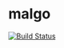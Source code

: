 # malgo

[![Build Status](https://travis-ci.org/takoeight0821/malgo.svg?branch=master)](https://travis-ci.org/takoeight0821/malgo)
